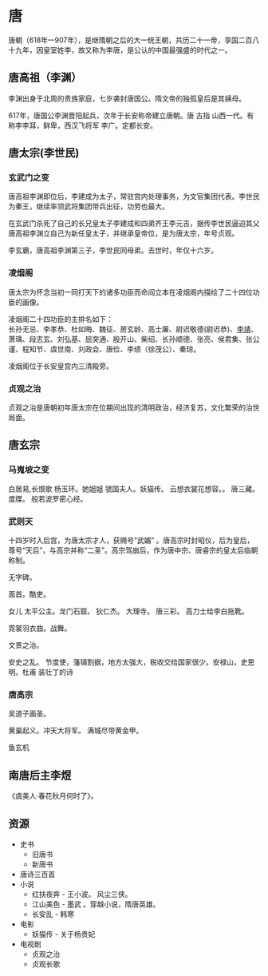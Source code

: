 # 唐
唐朝（618年—907年），是继隋朝之后的大一统王朝，共历二十一帝，享国二百八十九年，因皇室姓李，故又称为李唐，是公认的中国最强盛的时代之一。

## 唐高祖（李渊）
李渊出身于北周的贵族家庭，七岁袭封唐国公。隋文帝的独孤皇后是其姨母。

617年，唐国公李渊晋阳起兵，次年于长安称帝建立唐朝。唐 古指 山西一代。有称李李耳，鲜卑，西汉飞将军 李广。定都长安。

## 唐太宗(李世民)
### 玄武门之变
唐高祖李渊即位后，李建成为太子，常驻宫内处理事务，为文官集团代表。李世民为秦王，继续率领武将集团带兵出征，功劳也最大。

在玄武门杀死了自己的长兄皇太子李建成和四弟齐王李元吉，据传李世民逼迫其父唐高祖李渊立自己为新任皇太子，并继承皇帝位，是为唐太宗，年号贞观。

李玄霸，唐高祖李渊第三子，李世民同母弟。去世时，年仅十六岁。

### 凌烟阁
唐太宗为怀念当初一同打天下的诸多功臣而命阎立本在凌烟阁内描绘了二十四位功臣的画像。

凌烟阁二十四功臣的主排名如下：  
长孙无忌、李孝恭、杜如晦、魏征、房玄龄、高士廉、尉迟敬德(尉迟恭)、[李靖](people/李靖.md)、萧瑀、段志玄、刘弘基、屈突通、殷开山、柴绍、长孙顺德、张亮、侯君集、张公谨、程知节、虞世南、刘政会、唐俭、李绩（徐茂公）、秦琼。

凌烟阁位于长安皇宫内三清殿旁。

### 贞观之治
贞观之治是唐朝初年唐太宗在位期间出现的清明政治，经济复苏，文化繁荣的治世局面。

## 唐玄宗
### 马嵬坡之变
白居易,长恨歌 杨玉环。她姐姐 虢国夫人。妖猫传。 云想衣裳花想容。。
唐三藏。 度牒。 般若波罗密心经。

### 武则天
十四岁时入后宫，为唐太宗才人，获赐号“武媚” 。唐高宗时封昭仪，后为皇后，尊号“天后”，与高宗并称“二圣”。高宗驾崩后，作为唐中宗、唐睿宗的皇太后临朝称制。

无字碑。

面首。酷吏。

女儿 太平公主。龙门石窟。
狄仁杰。 大理寺。
唐三彩。
高力士给李白拖靴。


霓裳羽衣曲。战舞。

文景之治。

安史之乱。
节度使，藩镇割据，地方太强大，税收交给国家很少。安禄山，史思明。杜甫 装壮丁的诗

### 唐高宗
吴道子画圣。

黄巢起义。冲天大将军。 满城尽带黄金甲。

鱼玄机

## 南唐后主李煜
《虞美人·春花秋月何时了》。

## 资源
* 史书
  * 旧唐书
  * 新唐书
* 唐诗三百首
* 小说
  * 红扶夜奔 - 王小波。 风尘三侠。
  * 江山美色 - 墨武 。穿越小说，隋唐英雄。
  * 长安乱 - 韩寒
* 电影
  * 妖猫传 - 关于杨贵妃
* 电视剧
  * 贞观之治
  * 贞观长歌
